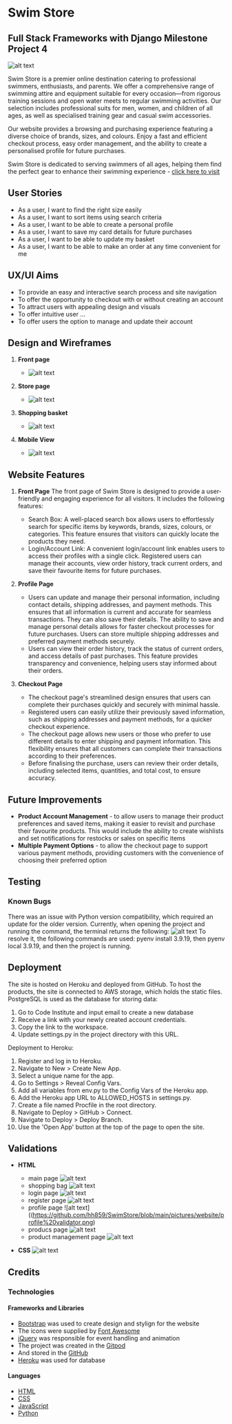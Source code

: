 # Swim Store
## Full Stack Frameworks with Django Milestone Project 4 

  ![alt text](https://github.com/hh859/SwimStore/blob/main/pictures/website/main%20page.png)

Swim Store is a premier online destination catering to professional swimmers, enthusiasts, and parents. We offer a comprehensive range of swimming attire and equipment suitable for every occasion—from rigorous training sessions and open water meets to regular swimming activities. Our selection includes professional suits for men, women, and children of all ages, as well as specialised training gear and casual swim accessories.

Our website provides a browsing and purchasing experience featuring a diverse choice of brands, sizes, and colours. Enjoy a fast and efficient checkout process, easy order management, and the ability to create a personalised profile for future purchases.

Swim Store is dedicated to serving swimmers of all ages, helping them find the perfect gear to enhance their swimming experience - [click here to visit](https://swim-store-45c460b85d20.herokuapp.com)


## User Stories 
 - As a user, I want to find the right size easily
 - As a user, I want to sort items using search criteria
 - As a user, I want to be able to create a personal profile
 - As a user, I want to save my card details for future purchases
 - As a user, I want to be able to update my basket
 - As a user, I want to be able to make an order at any time convenient for me

## UX/UI Aims 
- To provide an easy and interactive search process and site navigation
- To offer the opportunity to checkout with or without creating an account
- To attract users with appealing design and visuals
- To offer intuitive user ...
- To offer users the option to manage and update their account

## Design and Wireframes 
1. **Front page**
   -  ![alt text](https://github.com/hh859/SwimStore/blob/main/pictures/figma/Front%20page.png)
  
2. **Store page**
   - ![alt text](https://github.com/hh859/SwimStore/blob/main/pictures/figma/store%20page.png)
  
3. **Shopping basket**
   - ![alt text](https://github.com/hh859/SwimStore/blob/main/pictures/figma/Shopping%20basket.png)

4. **Mobile View**
   - ![alt text](https://github.com/hh859/SwimStore/blob/main/pictures/figma/mobile%20view.png)

## Website Features
1. **Front Page**
The front page of Swim Store is designed to provide a user-friendly and engaging experience for all visitors. It includes the following features:
   - Search Box: A well-placed search box allows users to effortlessly search for specific items by keywords, brands, sizes, colours, or categories. This feature ensures that visitors can quickly locate the products they need.
   - Login/Account Link: A convenient login/account link enables users to access their profiles with a single click. Registered users can manage their accounts, view order history, track current orders, and save their favourite items for future purchases.

2. **Profile Page**
   -  Users can update and manage their personal information, including contact details, shipping addresses, and payment methods. This ensures that all information is current and accurate for seamless transactions. They can also save their details. The ability to save and manage personal details allows for faster checkout processes for future purchases. Users can store multiple shipping addresses and preferred payment methods securely.
   - Users can view their order history, track the status of current orders, and access details of past purchases. This feature provides transparency and convenience, helping users stay informed about their orders.

3. **Checkout Page**
   - The checkout page's streamlined design ensures that users can complete their purchases quickly and securely with minimal hassle.
   - Registered users can easily utilize their previously saved information, such as shipping addresses and payment methods, for a quicker checkout experience.
   - The checkout page allows new users or those who prefer to use different details to enter shipping and payment information. This flexibility ensures that all customers can complete their transactions according to their preferences.
   - Before finalising the purchase, users can review their order details, including selected items, quantities, and total cost, to ensure accuracy.

## Future Improvements
- **Product Account Management** - to allow users to manage their product preferences and saved items, making it easier to revisit and purchase their favourite products. This would include the ability to create wishlists and set notifications for restocks or sales on specific items
- **Multiple Payment Options** - to allow the checkout page to support various payment methods, providing customers with the convenience of choosing their preferred option

## Testing 

### Known Bugs 
There was an issue with Python version compatibility, which required an update for the older version. Currently, when opening the project and running the command, the terminal returns the following:
  ![alt text](https://github.com/hh859/SwimStore/blob/main/pictures/website/Python%20version.png)
To resolve it, the following commands are used: pyenv install 3.9.19, then pyenv local 3.9.19, and then the project is running. 


## Deployment 
The site is hosted on Heroku and deployed from GitHub. To host the products, the site is connected to AWS storage, which holds the static files. PostgreSQL is used as the database for storing data:

1. Go to Code Institute and input email to create a new database
2. Receive a link with your newly created account credentials.
3. Copy the link to the workspace.
4. Update settings.py in the project directory with this URL.


Deployment to Heroku:
1. Register and log in to Heroku.
2. Navigate to New > Create New App.
3. Select a unique name for the app.
4. Go to Settings > Reveal Config Vars.
5. Add all variables from env.py to the Config Vars of the Heroku app.
6. Add the Heroku app URL to ALLOWED_HOSTS in settings.py.
7. Create a file named Procfile in the root directory.
8. Navigate to Deploy > GitHub > Connect.
9. Navigate to Deploy > Deploy Branch.
10. Use the 'Open App' button at the top of the page to open the site.

## Validations
 - **HTML**
   - main page 
  ![alt text](https://github.com/hh859/SwimStore/blob/main/pictures/website/main%20page%20validator.png)
   - shopping bag
  ![alt text](https://github.com/hh859/SwimStore/blob/main/pictures/website/shopping%20bag%20validator%20.png)
   - login page
  ![alt text](https://github.com/hh859/SwimStore/blob/main/pictures/website/login%20validtor.png)
   - register page
  ![alt text](https://github.com/hh859/SwimStore/blob/main/pictures/website/register%20validator.png)
   - profile page
  ![alt text]((https://github.com/hh859/SwimStore/blob/main/pictures/website/profile%20validator.png)
   - producs page
  ![alt text](https://github.com/hh859/SwimStore/blob/main/pictures/website/products%20page%20validator%20.png)
   - product management page
  ![alt text](https://github.com/hh859/SwimStore/blob/main/pictures/website/product%20management%20valdator%20.png)


 - **CSS**
  ![alt text](https://github.com/hh859/SwimStore/blob/main/pictures/website/CSS%20validator.png)


## Credits 
### Technologies 
#### Frameworks and Libraries 
- [Bootstrap](https://getbootstrap.com/) was used to create design and stylign for the website 
- The icons were supplied by [Font Awesome](https://fontawesome.com/)
- [jQuery](https://jquery.com/) was responsible for event handling and animation 
- The project was created in the [Gitpod](https://www.gitpod.io/ )
- And stored in the [GitHub](https://github.com) 
- [Heroku](https://www.heroku.com/) was used for database 

#### Languages 
- [HTML](https://www.w3schools.com/html/)
- [CSS](https://www.w3schools.com/css/)
- [JavaScript](https://www.javascript.com/)
- [Python](https://www.python.org/)




